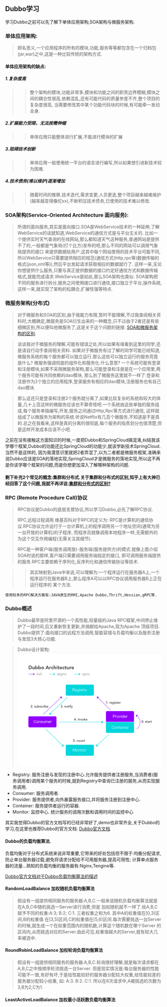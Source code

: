 ## Dubbo学习

学习Dubbo之前可以先了解下单体应用架构,SOA架构与微服务架构.

### 单体应用架构:
>顾名思义,一个应用程序的所有的模块,功能,服务等等都包含在一个归档包(jar,war)之中,这是一种比较传统的架构方式.

#### 单体应用架构的缺点:
##### 1.复杂度高
>>整个架构的模块,功能非常多,模块和功能之间的职责边界模糊,模块之间的耦合性很高,依赖混乱,还有可能代码的质量参差不齐,整个项目的复杂度很高,
>当需要修改其中某个功能代码块的时候,有可能牵一发动全身.

##### 2.扩展能力受限，无法按需伸缩
>> 单体应用只能整体进行扩展,不能进行模块的扩展

##### 3.阻碍技术创新
>> 单体应用一般使用统一平台的语言进行编写,所以如果想引进新技术较为困难.

##### 4.技术债务(难以维护)逐渐增加
>>随着时间的推移,技术迭代,需求变更,人员更迭,整个项目越来越难维护(越来越变得像坨xx),不断积压技术债务,已使用的技术难以修改.

### SOA架构(Service-Oriented Architecture 面向服务):
>所谓的面向服务,其实是面向接口.SOA是WebService技术的一种延伸,了解WebService的话就知道,WebService的通信方式是与平台无关的.
>比如一个提供实时天气查询的在线网站,那么都知道天气这种服务,普通网站是提供不了的,一般都是气象局(打个比方)发布的吧,那么不同的网站可以调用气象局提供的接口
>来提供数据给用户.这其中每个网站使用的技术平台可能不同,所以WebService只需要提供相应的规范(通信方式(http,rpc等)数据传输的格式(json,xml等)),然后平台发起请求获取相应的数据就行了.
>这样一来,无论你想提供什么服务,只要与真正提供数据的接口约定好通信方式和数据传输格式,就能完成请求.WebService是如此,那么SOA架构也类似.
>SOA架构把不同的服务进行拆分,服务之间使用接口进行通信,接口独立于平台,操作系统,这样一来,就实现了架构的松耦合,扩展性强等特点.

### 微服务架构(分布式)
>对于微服务和SOA的区别,由于我能力有限,暂时不能理解,不过我查阅相关资料时,大概确定,微服务是SOA衍生出来的一种概念,只不过由于2者还是有些细微区别,所以便叫他微服务了,这是关于这个问题的链接:
> [SOA和微服务架构的区别](https://www.zhihu.com/question/37808426).

>谈谈我对于微服务的理解,可能有错误之处,所以如果有缘看到这里的同学,还是请自行动手查阅相关资料.
如果对于微服务有过了解的同学可能已经知道,微服务系统的每个服务都可以独立运行.那么这些可以独立运行的服务究竟是什么?
微服务强调彻底的组件化和服务化.什么意思? 一个系统可能有登录和注册模块,如果不采用微服务架构,那么可能登录和注册是在一个应用里,两个服务可能有共同依赖的dao模块,
那么到了微服务这里就不一样了:登录和注册作为2个独立的应用程序,登录服务有相应的dao模块,注册服务也有自己dao模块.

>那么这还只是登录和注册2个服务就分离了,如果比较复杂的系统和较大的体量,几十上百这样的微服务应该也不算奇怪吧.一个系统由这些单独的服务组成,每个服务单独编写,开发,服务之间通过Http,Rpc等方式进行通信,
>这样就组成了以微服务为架构的系统.听说Netflix有几百个微服务,不知道是不是真的.总之在我看来,这样是真的分离的很彻底,每个服务的指责划分也很清楚,但是这样开发成本应该不小吧.

之前在没有接触这方面知识的时候,一度把Dubbo和SpringCloud搞混淆,纠结我该学哪个框架,Dubbo的功能还比SpringCloud的功能少,就该学新技术SpringCloud.当然不是这样的,
因为我潜意识里就把2者弄混了,以为二者都是微服务框架,准确来说Dubbo应该是SOA的落地实现,SpringCloud才是微服务的落地实现,所以这不再是你该学哪个框架的问题,而是你想更加深入了解哪种架构的问题.

#### 剩下补充2个常见的概念:集群和分布式.关于集群和分布式的区别,知乎上有大神已经回答了这个问题,我就不再详说:[集群和分布式的区别?](https://www.zhihu.com/question/20004877)

### RPC (Remote Procedure Call)协议
>RPC协议是Dubbo的底层支撑协议,所以学习Dubbo,必先了解RPC协议.
>
>RPC,远程过程调用.维基百科对于RPC的定义为:
>RPC是计算机的通信协议.RPC协议允许运行于一台计算机上的程序调用另一个地址空间(通常为另一台开放的计算机)的子程序,
>而程序员就像调用本地程序一样,无需额外的为这个交互作用编程(无需关注其细节).
>
>RPC是一种客户端(服务调用放)-服务端(服务提供方)的模式.就像上面介绍SOA时说的那样,客户端只需要调用服务端指定的接口,
>即可调用服务端提供的服务.RPC主要依赖于序列化,反序列化和通信传输协议等技术.

>>其实映射到Java中来说,可以理解为:一个程序运行在服务器A上,一个程序运行在服务器B上,那么程序A可以以RPC协议调用服务器B上正在运行程序的
>某个方法.

```
使用较多的RPC解决方案有:JAVA原生的RMI,Apache Dubbo,Thrift,Hessian,gRPC等.
```

### Dubbo概述
>Dubbo最早是阿里开源的一个高性能,轻量级的Java RPC框架,中间停止维护了一段时间,后又重新恢复更新,并捐献给Apache,现为Apache
>顶级项目.
>Dubbo提供了:面向接口的远程方法调用,智能容错与负载均衡以及服务注册与发现3大核心功能.

>Dubbo设计架构:
![dubbo架构设计](../img/dubbo架构图.png)
* Registry: 服务注册与发现的注册中心.允许服务提供者注册服务,当消费者(服务调用者)调用某个服务的时候,就到Registry中查询已注册的服务,从而实现服务调用.
* Consumer: 服务调用者.
* Provider: 服务提供者,向外暴露服务接口,并将服务注册到注册中心.
* Container: 服务提供者运行的容器.
* Monitor: 监控中心. 统计服务的调用次数和调用时间的监控中心

其实我觉得Dubbo的官方文档写的已经非常好了,demo也非常齐全,关于Dubbo的学习,在这里也推荐Dubbo的官方文档:
[Dubbo官方文档](https://dubbo.apache.org/zh-cn/index.html)

#### Dubbo的负载均衡算法.

负载均衡对于分布式系统来说非常重要,它带来的好处包括但不限于:均衡分配请求,防止单台服务器过载;避免将请求分配给不可用服务器,提高可用性;
计算单点服务器的流量...熟知的负载均衡的服务器有:Nginx,Tengine等.

[Dubbo官方文档对于Dubbo负载均衡算法的描述](https://dubbo.apache.org/zh-cn/docs/source_code_guide/loadbalance.html)

#### RandomLoadBalance     加权随机负载均衡算法
>假设有一组提供相同服务的服务器:A,B,C.一般来说随机负载均衡算法就是在A,B,C中随机挑选一Server进行消费,但是
>加权随机就不一样了.给A,B,C赋予不同的权重:A:3; B:2; C:1. 三者权重之和为6. 其中A的权重值在[0,3)区间,B的权重值
>在[3,5)区间,C的权重值在[5,6)区间.每次需要挑选一台Server的时候,就生成一个在权重范围内的随机数,计算这个随机数在哪个Server
>的区间内,从而挑选对应的Server.由此可见,权重值越大的Server,就有较大几率被选中.

#### RoundRobinLoadBalance 加权轮询负载均衡算法
>假设有一组提供相同服务的服务器:A,B,C.轮询很好理解,就是每次请求都在A,B,C之中按顺序轮流挑选一台Server.
>但是现实情况是:每台服务器的性能可能不一致,有好有坏,于是给性能较好的服务器分配较大权重,给性能较差的服务器分配较小权重,
>如: A:3. B:2. C:1. 所以在6次请求中,A被挑选的次数为3,B为2,C为1.

#### LeastActiveLoadBalance 加权最小活跃数负载均衡算法
